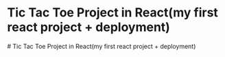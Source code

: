 ﻿# Tic Tac Toe Project in React(my first react project + deployment)

#   T i c   T a c   T o e   P r o j e c t   i n   R e a c t ( m y   f i r s t   r e a c t   p r o j e c t   +   d e p l o y m e n t )  
 